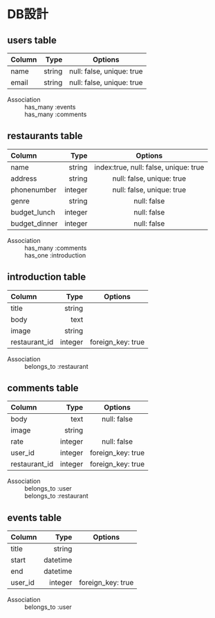 # **DB設計**


## **users table**


|   Column   |     Type     |             Options                    |
|:-----------|-------------:|:--------------------------------------:|
|    name    |    string    | null: false, unique: true              |
|   email    |    string    | null: false, unique: true              |


<dl>
  <dt>Association</dt>
  <dd>has_many :events</dd>
  <dd>has_many :comments</dd>
</dl>


## **restaurants table**


|   Column    |     Type     |             Options                    |
|:------------|-------------:|:--------------------------------------:|
|     name    |    string    | index:true, null: false, unique: true  |
|   address   |    string    |       null: false, unique: true        |
| phonenumber |    integer   |       null: false, unique: true        |
|    genre    |    string    |       null: false                      |
|budget_lunch |    integer   |       null: false                      |
|budget_dinner|    integer   |       null: false                      |

<dl>
  <dt>Association</dt>
  <dd>has_many :comments</dd>
  <dd>has_one  :introduction</dd>
</dl>

## **introduction table**


|    Column     |     Type     |             Options                    |
|:--------------|-------------:|:--------------------------------------:|
|     title     |    string    |                                        |
|     body      |     text     |                                        |
|     image     |    string    |                                        |
| restaurant_id |    integer   | foreign_key: true                      |

<dl>
  <dt>Association</dt>
  <dd>belongs_to :restaurant</dd>
</dl>




## **comments table**


|    Column     |     Type     |             Options                    |
|:--------------|-------------:|:--------------------------------------:|
|     body      |    text      | null: false                            |
|     image     |    string    |                                        |
|     rate      |    integer   | null: false                            |
|     user_id   |    integer   | foreign_key: true                      |
| restaurant_id |    integer   | foreign_key: true                      |


<dl>
  <dt>Association</dt>
  <dd>belongs_to :user</dd>
  <dd>belongs_to :restaurant</dd>
</dl>

## **events table**


|    Column     |     Type     |             Options                    |
|:--------------|-------------:|:--------------------------------------:|
|     title     |    string    |                                        |
|     start     |    datetime  |                                        |
|     end       |    datetime  |                                        |
|     user_id   |    integer   | foreign_key: true                      |

<dl>
  <dt>Association</dt>
  <dd>belongs_to :user</dd>
</dl>




